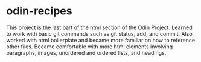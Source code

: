 # odin-recipes
This project is the last part of the html section of the Odin Project. Learned to work with basic git commands such as git status, add, and commit. Also, worked with html boilerplate and became more familiar on how to reference other files. Became comfortable with more html elements involving paragraphs, images, unordered and ordered lists, and headings.